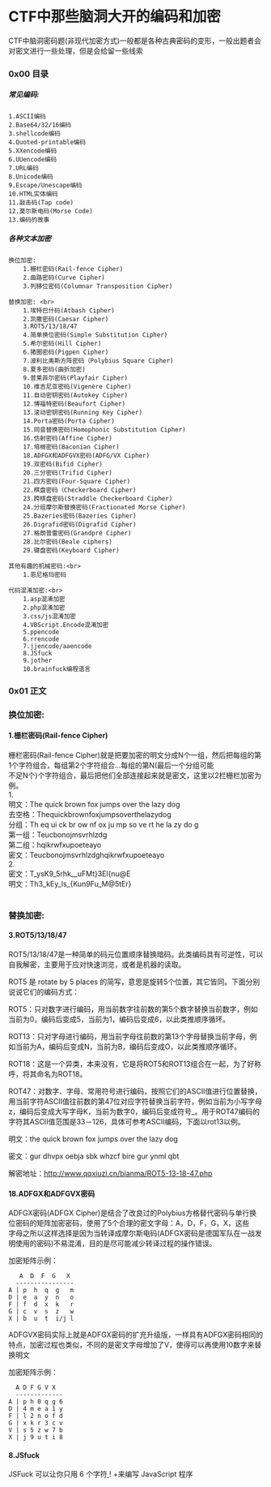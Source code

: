 CTF中那些脑洞大开的编码和加密
===
CTF中脑洞密码题(非现代加密方式)一般都是各种古典密码的变形，一般出题者会对密文进行一些处理，但是会给留一些线索<br>
### 0x00 目录

##### 常见编码: <br>
    1.ASCII编码 
    2.Base64/32/16编码 
    3.shellcode编码 
    4.Quoted-printable编码 
    5.XXencode编码 
    6.UUencode编码 
    7.URL编码 
    8.Unicode编码 
    9.Escape/Unescape编码 
    10.HTML实体编码
    11.敲击码(Tap code) 
    12.莫尔斯电码(Morse Code)
    13.编码的故事 
 
##### 各种文本加密 <br>
    换位加密: 
        1.栅栏密码(Rail-fence Cipher) 
        2.曲路密码(Curve Cipher) 
        3.列移位密码(Columnar Transposition Cipher) 
     
    替换加密: <br>
        1.埃特巴什码(Atbash Cipher)
        2.凯撒密码(Caesar Cipher) 
        3.ROT5/13/18/47 
        4.简单换位密码(Simple Substitution Cipher) 
        5.希尔密码(Hill Cipher) 
        6.猪圈密码(Pigpen Cipher) 
        7.波利比奥斯方阵密码（Polybius Square Cipher) 
        8.夏多密码(曲折加密)
        9.普莱菲尔密码(Playfair Cipher)
        10.维吉尼亚密码(Vigenère Cipher)
        11.自动密钥密码(Autokey Cipher)
        12.博福特密码(Beaufort Cipher)
        13.滚动密钥密码(Running Key Cipher)
        14.Porta密码(Porta Cipher)
        15.同音替换密码(Homophonic Substitution Cipher)
        16.仿射密码(Affine Cipher)
        17.培根密码(Baconian Cipher)
        18.ADFGX和ADFGVX密码(ADFG/VX Cipher)
        19.双密码(Bifid Cipher)
        20.三分密码(Trifid Cipher)
        21.四方密码(Four-Square Cipher)
        22.棋盘密码（Checkerboard Cipher)
        23.跨棋盘密码(Straddle Checkerboard Cipher)
        24.分组摩尔斯替换密码(Fractionated Morse Cipher)
        25.Bazeries密码(Bazeries Cipher)
        26.Digrafid密码(Digrafid Cipher)
        27.格朗普雷密码(Grandpré Cipher)
        28.比尔密码(Beale ciphers)
        29.键盘密码(Keyboard Cipher)
 
    其他有趣的机械密码:<br>
        1.恩尼格玛密码
 
    代码混淆加密:<br>
        1.asp混淆加密
        2.php混淆加密
        3.css/js混淆加密
        4.VBScript.Encode混淆加密
        5.ppencode
        6.rrencode
        7.jjencode/aaencode
        8.JSfuck
        9.jother
        10.brainfuck编程语言

### 0x01 正文

### 换位加密:
#### 1.栅栏密码(Rail-fence Cipher)

栅栏密码(Rail-fence Cipher)就是把要加密的明文分成N个一组，然后把每组的第1个字符组合，每组第2个字符组合...每组的第N(最后一个分组可能 <br>
不足N个)个字符组合，最后把他们全部连接起来就是密文，这里以2栏栅栏加密为例。 <br>
1.<br>
明文：The quick brown fox jumps over the lazy dog <br>
去空格：Thequickbrownfoxjumpsoverthelazydog <br>
分组：Th eq ui ck br ow nf ox ju mp so ve rt he la zy do g<br>
第一组：Teucbonojmsvrhlzdg <br>
第二组：hqikrwfxupoeteayo <br>
密文：Teucbonojmsvrhlzdghqikrwfxupoeteayo <br>
2.<br>
密文：T_ysK9_5rhk__uFMt}3El{nu@E <br>
明文：Th3_kEy_ls_{Kun9Fu_M@5tEr} 　 <br> 
   
### 替换加密:

#### 3.ROT5/13/18/47 

ROT5/13/18/47是一种简单的码元位置顺序替换暗码。此类编码具有可逆性，可以自我解密，主要用于应对快速浏览，或者是机器的读取。 <br>

ROT5 是 rotate by 5 places 的简写，意思是旋转5个位置，其它皆同。下面分别说说它们的编码方式： <br>

ROT5：只对数字进行编码，用当前数字往前数的第5个数字替换当前数字，例如当前为0，编码后变成5，当前为1，编码后变成6，以此类推顺序循环。 <br>

ROT13：只对字母进行编码，用当前字母往前数的第13个字母替换当前字母，例如当前为A，编码后变成N，当前为B，编码后变成O，以此类推顺序循环。 <br>

ROT18：这是一个异类，本来没有，它是将ROT5和ROT13组合在一起，为了好称呼，将其命名为ROT18。 <br>

ROT47：对数字、字母、常用符号进行编码，按照它们的ASCII值进行位置替换，用当前字符ASCII值往前数的第47位对应字符替换当前字符，例如当前为小写字母z，编码后变成大写字母K，当前为数字0，编码后变成符号_。用于ROT47编码的字符其ASCII值范围是33－126，具体可参考ASCII编码，下面以rot13以例。 <br>

明文：the quick brown fox jumps over the lazy dog <br>

密文：gur dhvpx oebja sbk whzcf bire gur ynml qbt <br>

解密地址：http://www.qqxiuzi.cn/bianma/ROT5-13-18-47.php <br>

#### 18.ADFGX和ADFGVX密码
ADFGX密码(ADFGX Cipher)是结合了改良过的Polybius方格替代密码与单行换位密码的矩阵加密密码，使用了5个合理的密文字母：A，D，F，G，X，这些 <br>
字母之所以这样选择是因为当转译成摩尔斯电码(ADFGX密码是德国军队在一战发明使用的密码)不易混淆，目的是尽可能减少转译过程的操作错误。  <br>

加密矩阵示例：  <br>

       A  D  F  G   X
      ----------------
    A | p  h  q  g   m 
    D | e  a  y  n   o 
    F | f  d  x  k   r
    G | c  v  s  z   w 
    X | b  u  t  i/j l

ADFGVX密码实际上就是ADFGX密码的扩充升级版，一样具有ADFGX密码相同的特点，加密过程也类似，不同的是密文字母增加了V，使得可以再使用10数字来替换明文  <br>

加密矩阵示例：  <br>

      A D F G V X
      -------------
    A | p h 0 q g 6
    D | 4 m e a 1 y
    F | l 2 n o f d
    G | x k r 3 c v
    V | s 5 z w 7 b
    X | j 9 u t i 8
 
#### 8.JSfuck
JSFuck 可以让你只用 6 个字符[ ]( ) ! +来编写 JavaScript 程序


